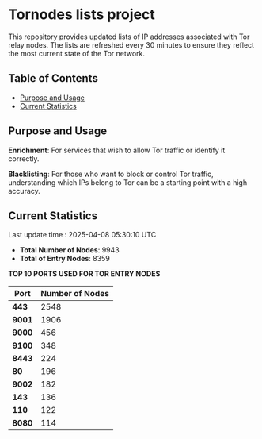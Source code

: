 # Tornodes lists project

This repository provides updated lists of IP addresses associated with Tor relay nodes. The lists are refreshed every 30 minutes to ensure they reflect the most current state of the Tor network.

## Table of Contents

- [Purpose and Usage](#purpose-and-usage)
- [Current Statistics](#current-statistics)


## Purpose and Usage

**Enrichment**: For services that wish to allow Tor traffic or identify it correctly.

**Blacklisting**: For those who want to block or control Tor traffic, understanding which IPs belong to Tor can be a starting point with a high accuracy.

## Current Statistics

Last update time : 2025-04-08 05:30:10 UTC

- **Total Number of Nodes**: 9943
- **Total of Entry Nodes**: 8359

**TOP 10 PORTS USED FOR TOR ENTRY NODES**

| **Port** | **Number of Nodes** |
|------|-----------------|
| **443**   | 2548  |
| **9001**   | 1906  |
| **9000**   | 456  |
| **9100**   | 348  |
| **8443**   | 224  |
| **80**   | 196  |
| **9002**   | 182  |
| **143**   | 136  |
| **110**   | 122  |
| **8080**   | 114  |

